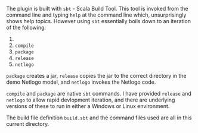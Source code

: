 The plugin is built with `sbt` - Scala Build Tool. This tool is invoked from
the command line and typing `help` at the command line which, unsurprisingly
shows help topics. However using `sbt` essentially boils down to an iteration
of the following:

1. <edit the file elsewhere>
2. `compile`
3. `package`
4. `release`
5. `netlogo`

`package` creates a jar, `release` copies the jar to the correct directory in
the demo Netlogo model, and `netlogo` invokes the Netlogo code.

`compile` and `package` are native `sbt` commands. I have provided `release`
and `netlogo` to allow rapid devlopment iteration, and there are underlying
versions of these to run in either a Windows or Linux environment.

The build file definition `build.sbt` and the command files used are all in
this current directory. 


